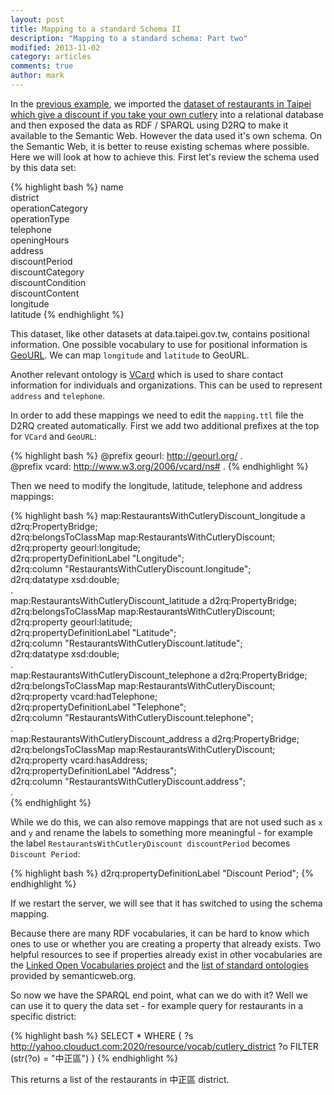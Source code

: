 ```yaml
---
layout: post
title: Mapping to a standard Schema II
description: "Mapping to a standard schema: Part two"
modified: 2013-11-02
category: articles
comments: true
author: mark
---
```


In the [previous example](/articles/95-D2RQ-Part1/), we imported the [dataset of restaurants in Taipei which give a discount if you take your own cutlery](http://data.taipei.gov.tw/opendata/apply/NewDataContent;jsessionid=C1BACB4D704764015BFC9B5EF899B2D0?oid=74A57445-2312-4E95-9128-7833590D3D77) into a relational database and then exposed the data as RDF / SPARQL using D2RQ to make it available to the Semantic Web. However the data used it's own schema. On the Semantic Web, it is better to reuse existing schemas where possible. Here we will look at how to achieve this. First let's review the schema used by this data set: 

{% highlight bash %}
name    
district    
operationCategory    
operationType    
telephone    
openingHours    
address    
discountPeriod    
discountCategory    
discountCondition    
discountContent    
longitude    
latitude
{% endhighlight %}   

This dataset, like other datasets at data.taipei.gov.tw, contains positional information. One possible vocabulary to use for positional information is [GeoURL](http://semanticweb.org/wiki/GeoURL). We can map `longitude` and `latitude` to GeoURL.

Another relevant ontology is [VCard](http://www.w3.org/TR/vcard-rdf/) which is used to share contact information for individuals and organizations. This can be used to represent `address` and `telephone`.

 In order to add these mappings we need to edit the `mapping.ttl` file the D2RQ created automatically. First we add two additional prefixes at the top for `VCard` and `GeoURL`: 

{% highlight bash %}
@prefix geourl: <http://geourl.org/> .  
@prefix vcard: <http://www.w3.org/2006/vcard/ns#> .
{% endhighlight %}   

Then we need to modify the longitude, latitude, telephone and address mappings: 

{% highlight bash %}
map:RestaurantsWithCutleryDiscount_longitude a d2rq:PropertyBridge;  
  d2rq:belongsToClassMap map:RestaurantsWithCutleryDiscount;  
  d2rq:property geourl:longitude;  
  d2rq:propertyDefinitionLabel "Longitude";  
  d2rq:column "RestaurantsWithCutleryDiscount.longitude";  
  d2rq:datatype xsd:double;  
  .  
map:RestaurantsWithCutleryDiscount_latitude a d2rq:PropertyBridge;  
  d2rq:belongsToClassMap map:RestaurantsWithCutleryDiscount;  
  d2rq:property geourl:latitude;  
  d2rq:propertyDefinitionLabel "Latitude";  
  d2rq:column "RestaurantsWithCutleryDiscount.latitude";  
  d2rq:datatype xsd:double;  
  .  
map:RestaurantsWithCutleryDiscount_telephone a d2rq:PropertyBridge;  
  d2rq:belongsToClassMap map:RestaurantsWithCutleryDiscount;  
  d2rq:property vcard:hadTelephone;  
  d2rq:propertyDefinitionLabel "Telephone";  
  d2rq:column "RestaurantsWithCutleryDiscount.telephone";  
  .  
map:RestaurantsWithCutleryDiscount_address a d2rq:PropertyBridge;  
  d2rq:belongsToClassMap map:RestaurantsWithCutleryDiscount;  
  d2rq:property vcard:hasAddress;  
  d2rq:propertyDefinitionLabel "Address";  
  d2rq:column "RestaurantsWithCutleryDiscount.address";  
  .  
{% endhighlight %} 

While we do this, we can also remove mappings that are not used such as `x` and `y` and rename the labels to something more meaningful - for example the label `RestaurantsWithCutleryDiscount discountPeriod` becomes `Discount Period`: 

{% highlight bash %}
d2rq:propertyDefinitionLabel "Discount Period"; 
{% endhighlight %}  

If we restart the server, we will see that it has switched to using the schema mapping.

Because there are many RDF vocabularies, it can be hard to know which ones to use or whether you are creating a property that already exists. Two helpful resources to see if properties already exist in other vocabularies are the [Linked Open Vocabularies project](http://lov.okfn.org/dataset/lov/index.html) and the [list of standard ontologies](http://semanticweb.org/wiki/Ontology) provided by semanticweb.org.

So now we have the SPARQL end point, what can we do with it? Well we can use it to query the data set - for example query for restaurants in a specific district:

{% highlight bash %}
SELECT * WHERE { 
    ?s <http://yahoo.clouduct.com:2020/resource/vocab/cutlery_district> ?o 
    FILTER  (str(?o) = "中正區")
}
{% endhighlight %}

This returns a list of the restaurants in 中正區 district.
